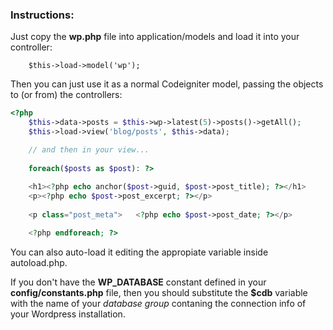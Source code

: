 ### Instructions:

Just copy the __wp.php__ file into application/models and load it into your controller:

		$this->load->model('wp');

Then you can just use it as a normal Codeigniter model, passing the objects to (or from) the controllers:

```php
<?php
	$this->data->posts = $this->wp->latest(5)->posts()->getAll();
	$this->load->view('blog/posts', $this->data);

	// and then in your view...
	
	foreach($posts as $post): ?>
	
	<h1><?php echo anchor($post->guid, $post->post_title); ?></h1>
	<p><?php echo $post->post_excerpt; ?></p>
	
	<p class="post_meta">	<?php echo $post->post_date; ?></p>

	<?php endforeach; ?>
```

You can also auto-load it editing the appropiate variable inside autoload.php.

If you don't have the __WP\_DATABASE__ constant defined in your __config/constants.php__ file, then you should substitute the __$cdb__ variable with the name of your _database group_ contaning the connection info of your Wordpress installation.